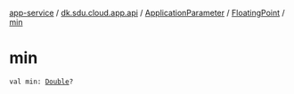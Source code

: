[app-service](../../../index.md) / [dk.sdu.cloud.app.api](../../index.md) / [ApplicationParameter](../index.md) / [FloatingPoint](index.md) / [min](./min.md)

# min

`val min: `[`Double`](https://kotlinlang.org/api/latest/jvm/stdlib/kotlin/-double/index.html)`?`